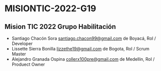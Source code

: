 # MISIONTIC-2022-G19

## Mision TIC 2022 Grupo Habilitación

- Santiago Chacón Sora santiago.chacon99@gmail.com de Boyacá, Rol / Developer
- Lissette Sierra Bonilla lizzethe19@gmail.com de Bogota, Rol / Scrum Master
- Alejandro Granada Ospina collerx100pre@gmail.com de Medellin, Rol / Produect Owner
